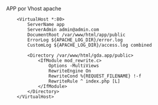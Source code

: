 APP por Vhost apache

        <VirtualHost *:80>
            ServerName app
            ServerAdmin admin@admin.com
            DocumentRoot /var/www/html/app/public
            ErrorLog ${APACHE_LOG_DIR}/error.log
            CustomLog ${APACHE_LOG_DIR}/access.log combined

            <Directory /var/www/html/gda.app/public>
                <IfModule mod_rewrite.c>
                    Options -MultiViews
                    RewriteEngine On
                    RewriteCond %{REQUEST_FILENAME} !-f
                    RewriteRule ^ index.php [L]
                </IfModule>
            </Directory>
        </VirtualHost>
